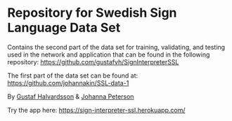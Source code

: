 # Repository for Swedish Sign Language Data Set
Contains the second part of the data set for training, validating, and testing used in the network and application that can be found in the following repository: https://github.com/gustafvh/SignInterpreterSSL

The first part of the data set can be found at: https://github.com/johannakin/SSL-data-1

By [Gustaf Halvardsson](https://github.com/gustafvh) & [Johanna Peterson](https://github.com/johannakin) 

Try the app here: https://sign-interpreter-ssl.herokuapp.com/
